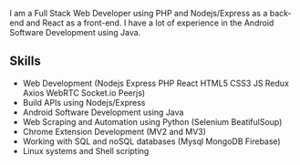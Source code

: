 I am a Full Stack Web Developer using PHP and Nodejs/Express as a back-end and React as a front-end. I have a lot of experience in the Android Software Development using Java.

## Skills
- Web Development (Nodejs Express PHP React HTML5 CSS3 JS Redux Axios WebRTC Socket.io Peerjs)
- Build APIs using Nodejs/Express
- Android Software Development using Java
- Web Scraping and Automation using Python (Selenium BeatifulSoup)
- Chrome Extension Development (MV2 and MV3)
- Working with SQL and noSQL databases (Mysql MongoDB Firebase)
- Linux systems and Shell scripting
